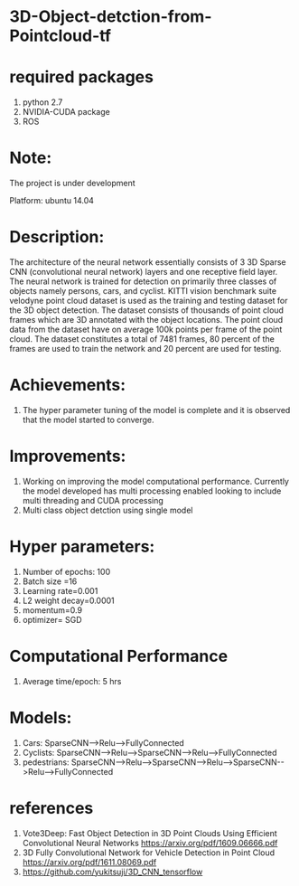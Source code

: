 # 3D-Object-detction-from-Pointcloud-tf

# required packages
1. python 2.7
2. NVIDIA-CUDA package
3. ROS

# Note:
The project is under development

Platform: ubuntu 14.04


# Description:
The architecture of the neural network essentially consists of 3 3D Sparse CNN (convolutional neural network) layers and one receptive field layer. The neural network is trained for detection on primarily three classes of objects namely persons, cars, and cyclist. KITTI vision benchmark suite velodyne point cloud dataset is used as the training and testing dataset for the 3D object detection. The dataset consists of thousands of point cloud frames which are 3D annotated with the object locations. The point cloud data from the dataset have on average 100k points per frame of the point cloud. The dataset constitutes a total of 7481 frames, 80 percent of the frames are used to train the network and 20 percent are used for testing.

# Achievements:
1. The hyper parameter tuning of the model is complete and it is observed that the model started to converge.

# Improvements:
1. Working on improving the model computational performance. Currently the model developed has multi processing enabled looking to include multi threading and CUDA processing
2. Multi class object detction using single model

# Hyper parameters:
1. Number of epochs: 100
2. Batch size =16
3. Learning rate=0.001
4. L2 weight decay=0.0001
5. momentum=0.9
6. optimizer= SGD

# Computational Performance
1. Average time/epoch: 5 hrs

# Models:
1. Cars:        SparseCNN-->Relu-->FullyConnected
2. Cyclists:    SparseCNN-->Relu-->SparseCNN-->Relu-->FullyConnected
3. pedestrians: SparseCNN-->Relu-->SparseCNN-->Relu-->SparseCNN-->Relu-->FullyConnected

# references 
1. Vote3Deep:  Fast  Object  Detection  in  3D  Point  Clouds  Using  Efficient
Convolutional  Neural  Networks  https://arxiv.org/pdf/1609.06666.pdf
2. 3D  Fully  Convolutional  Network  for  Vehicle  Detection  in  Point  Cloud https://arxiv.org/pdf/1611.08069.pdf
3. https://github.com/yukitsuji/3D_CNN_tensorflow
